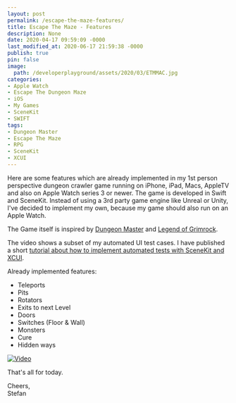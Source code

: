```yaml
---
layout: post
permalink: /escape-the-maze-features/
title: Escape The Maze - Features
description: None
date: 2020-04-17 09:59:09 -0000
last_modified_at: 2020-06-17 21:59:38 -0000
publish: true
pin: false
image:
  path: /developerplayground/assets/2020/03/ETMMAC.jpg
categories:
- Apple Watch
- Escape The Dungeon Maze
- iOS
- My Games
- SceneKit
- SWIFT
tags:
- Dungeon Master
- Escape The Maze
- RPG
- SceneKit
- XCUI
---
```

Here are some features which are already implemented in my 1st person perspective dungeon crawler game running on iPhone, iPad, Macs, AppleTV and also on Apple Watch series 3 or newer. The game is developed in Swift and SceneKit. Instead of using a 3rd party game engine like Unreal or Unity, I've decided to implement my own, because my game should also run on an Apple Watch.

The Game itself is inspired by [Dungeon Master](https://en.wikipedia.org/wiki/Dungeon_Master_\(video_game\)) and [Legend of Grimrock](https://apps.apple.com/app/legend-of-grimrock/id965096605).

The video shows a subset of my automated UI test cases. I have published a short [tutorial about how to implement automated tests with SceneKit and XCUI](/xcui-tests-scenekit). 

Already implemented features:

  * Teleports
  * Pits
  * Rotators
  * Exits to next Level
  * Doors
  * Switches (Floor & Wall)
  * Monsters
  * Cure
  * Hidden ways

[![Video](/developerplayground/assets/Videos/a672oe1bfZo.png)](https://youtu.be/a672oe1bfZo)

That's all for today.

Cheers,  
Stefan
